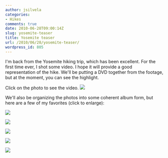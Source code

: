 ```yaml
---
author: jsilvela
categories:
- Hikes
comments: true
date: 2010-06-28T09:00:14Z
slug: yosemite-teaser
title: Yosemite teaser
url: /2010/06/28/yosemite-teaser/
wordpress_id: 805
---
```


I'm back from the Yosemite hiking trip, which has been excellent.
For the first time ever, I shot some video. I hope it will provide a good representation of the hike.
We'll be putting a DVD together from the footage, but at the moment, you can see the highlight.

Click on the photo to see the video.
[![](http://jsilvela.smugmug.com/Hikes/Yosemite-trip-videos/MVI0375/916053219_zHgDn-S.jpg)](http://jsilvela.smugmug.com/Hikes/Yosemite-trip-videos/12724200_VZMHB#916053219_zHgDn-A-LB)

We'll also be organizing the photos into some coherent album form, but here are a few of my favorites (click to enlarge):

[![](http://jsilvela.smugmug.com/Other/Sueltas/IMG0345/916046863_oVihq-S.jpg)](http://jsilvela.smugmug.com/Other/Sueltas/5019150_Y3JuM#916046863_oVihq-A-LB)

[![](http://jsilvela.smugmug.com/Other/Sueltas/IMG6845/916046946_mbU8K-S.jpg)](http://jsilvela.smugmug.com/Other/Sueltas/5019150_Y3JuM#916046946_mbU8K-A-LB)

[![](http://jsilvela.smugmug.com/Other/Sueltas/IMG6885/916046728_dCQCd-S.jpg)](http://jsilvela.smugmug.com/Other/Sueltas/5019150_Y3JuM#916046728_dCQCd-A-LB)

[![](http://jsilvela.smugmug.com/Other/Sueltas/IMG6890/916046990_SQ6iW-S.jpg)](http://jsilvela.smugmug.com/Other/Sueltas/5019150_Y3JuM#916046990_SQ6iW-A-LB)

[![](http://jsilvela.smugmug.com/Other/Sueltas/IMG6939/916047083_ufH99-S.jpg)](http://jsilvela.smugmug.com/Other/Sueltas/5019150_Y3JuM#916047083_ufH99-A-LB)

